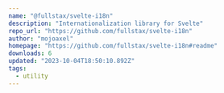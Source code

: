 ```yaml
---
name: "@fullstax/svelte-i18n"
description: "Internationalization library for Svelte"
repo_url: "https://github.com/fullstax/svelte-i18n"
author: "mojoaxel"
homepage: "https://github.com/fullstax/svelte-i18n#readme"
downloads: 6
updated: "2023-10-04T18:50:10.892Z"
tags: 
  - utility
---
```

